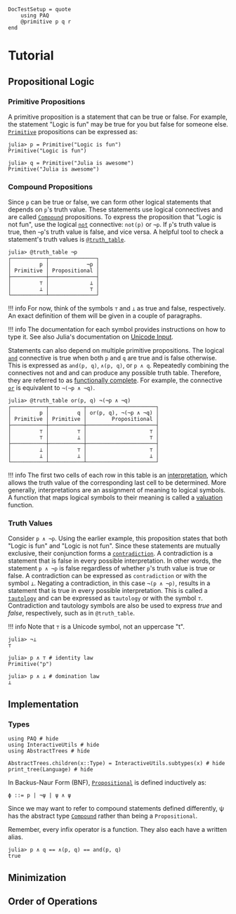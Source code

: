 
```@meta
DocTestSetup = quote
    using PAQ
    @primitive p q r
end
```

# Tutorial

## Propositional Logic

### Primitive Propositions

A primitive proposition is a statement that can be true or false. For example, the statement "Logic is fun" may be true for you but false for someone else. [`Primitive`](@ref) propositions can be expressed as:

```jldoctest tutorial
julia> p = Primitive("Logic is fun")
Primitive("Logic is fun")

julia> q = Primitive("Julia is awesome")
Primitive("Julia is awesome")
```


### Compound Propositions

Since ```p``` can be true or false, we can form other logical statements that depends on ```p```'s truth value. These statements use logical connectives and are called [`Compound`](@ref) propositions. To express the proposition that "Logic is not fun", use the logical [`not`](@ref) connective: ```not(p)``` or ```¬p```.  If ```p```'s truth value is true, then ```¬p```'s truth value is false, and vice versa. A helpful tool to check a statement's truth values is [`@truth_table`](@ref).

```jldoctest tutorial
julia> @truth_table ¬p
┌───────────┬───────────────┐
│         p │            ¬p │
│ Primitive │ Propositional │
├───────────┼───────────────┤
│         ⊤ │             ⊥ │
│         ⊥ │             ⊤ │
└───────────┴───────────────┘
```

!!! info
    For now, think of the symbols ```⊤``` and ```⊥``` as true and false, respectively. An exact definition of them will be given in a couple of paragraphs.

!!! info
    The documentation for each symbol provides instructions on how to type it.
    See also Julia's documentation on [Unicode Input](https://docs.julialang.org/en/v1/manual/unicode-input/). 

Statements can also depend on multiple primitive propositions. The logical [`and`](@ref) connective is true when both ```p``` and ```q``` are true and is false otherwise. This is expressed as ```and(p, q)```, ```∧(p, q)```, or ```p ∧ q```. Repeatedly combining the connectives not and and can produce any possible truth table. Therefore, they are referred to as [functionally complete](https://en.wikipedia.org/wiki/Functional_completeness). For example, the connective [`or`](@ref) is equivalent to ```¬(¬p ∧ ¬q)```.

```jldoctest tutorial
julia> @truth_table or(p, q) ¬(¬p ∧ ¬q)
┌───────────┬───────────┬──────────────────────┐
│         p │         q │ or(p, q), ¬(¬p ∧ ¬q) │
│ Primitive │ Primitive │        Propositional │
├───────────┼───────────┼──────────────────────┤
│         ⊤ │         ⊤ │                    ⊤ │
│         ⊤ │         ⊥ │                    ⊤ │
├───────────┼───────────┼──────────────────────┤
│         ⊥ │         ⊤ │                    ⊤ │
│         ⊥ │         ⊥ │                    ⊥ │
└───────────┴───────────┴──────────────────────┘
```

!!! info
    The first two cells of each row in this table is an [interpretation](https://en.wikipedia.org/wiki/Interpretation_(logic)), which allows the truth value of the corresponding last cell to be determined. More generally, interpretations are an assignment of meaning to logical symbols. A function that maps logical symbols to their meaning is called a [valuation](https://en.wikipedia.org/wiki/Valuation_(logic)) function.


### Truth Values

Consider ```p ∧ ¬p```. Using the earlier example, this proposition states that both "Logic is fun" and "Logic is not fun". Since these statements are mutually exclusive, their conjunction forms a [`contradiction`](@ref). A contradiction is a statement that is false in every possible interpretation. In other words, the statement ```p ∧ ¬p``` is false regardless of whether ```p```'s truth value is true or false. A contradiction can be expressed as ```contradiction``` or with the symbol ```⊥```. Negating a contradiction, in this case ```¬(p ∧ ¬p)```, results in a statement that is true in every possible interpretation. This is called a [`tautology`](@ref) and can be expressed as ```tautology``` or with the symbol ```⊤```. Contradiction and tautology symbols are also be used to express *true* and *false*, respectively, such as in ```@truth_table```.

!!! info
    Note that ```⊤``` is a Unicode symbol, not an uppercase "t".

```jldoctest
julia> ¬⊥
⊤

julia> p ∧ ⊤ # identity law
Primitive("p")

julia> p ∧ ⊥ # domination law
⊥
```


## Implementation

### Types

```@example
using PAQ # hide
using InteractiveUtils # hide
using AbstractTrees # hide

AbstractTrees.children(x::Type) = InteractiveUtils.subtypes(x) # hide
print_tree(Language) # hide
```


In Backus-Naur Form (BNF), [`Propositional`](@ref) is defined inductively as:

```
ϕ ::= p | ¬ψ | ψ ∧ ψ
```

Since we may want to refer to compound statements defined differently, ψ has the abstract type [`Compound`](@ref) rather than being a ```Propositional```.



Remember, every infix operator is a function. They also each have a written alias.

```jldoctest tutorial
julia> p ∧ q == ∧(p, q) == and(p, q)
true
```


## Minimization

## Order of Operations

<!-- associativity -->